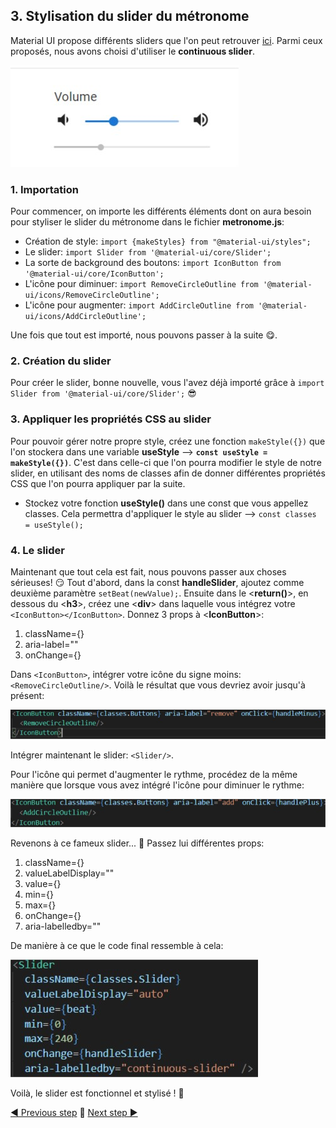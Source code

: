 ## 3. Stylisation du slider du métronome

Material UI propose différents sliders que l'on peut retrouver [ici](https://material-ui.com/components/slider/). Parmi ceux proposés, nous avons choisi d'utiliser le **continuous slider**.

![Continuous slider](src/assets/continuous_slider.jpg)
### 1. Importation 
Pour commencer, on importe les différents éléments dont on aura besoin pour styliser le slider du métronome dans le fichier **metronome.js**: 

- Création de style: `import {makeStyles} from "@material-ui/styles";`
- Le slider: `import Slider from '@material-ui/core/Slider';`
- La sorte de background des boutons: `import IconButton from '@material-ui/core/IconButton';`
- L'icône pour diminuer: `import RemoveCircleOutline from '@material-ui/icons/RemoveCircleOutline';`
- L'icône pour augmenter: `import AddCircleOutline from '@material-ui/icons/AddCircleOutline';`

Une fois que tout est importé, nous pouvons passer à la suite 😋. 

### 2. Création du slider

Pour créer le slider, bonne nouvelle, vous l'avez déjà importé grâce à `import Slider from '@material-ui/core/Slider';` 😎


### 3. Appliquer les propriétés CSS au slider
 
Pour pouvoir gérer notre propre style, créez une fonction `makeStyle({})` que l'on stockera dans une variable **useStyle** --> **`const useStyle = makeStyle({})`**. C'est dans celle-ci que l'on pourra modifier le style de notre slider, en utilisant des noms de classes afin de donner différentes propriétés CSS que l'on pourra appliquer par la suite. 

- Stockez votre fonction **useStyle()** dans une const que vous appellez classes. Cela permettra d'appliquer le style au slider --> `const classes = useStyle();`

### 4. Le slider

Maintenant que tout cela est fait, nous pouvons passer aux choses sérieuses! 😏
Tout d'abord, dans la const **handleSlider**, ajoutez comme deuxième paramètre `setBeat(newValue);`. 
Ensuite dans le <**return()**>, en dessous du <**h3**>, créez une <**div**> dans laquelle vous intégrez votre `<IconButton></IconButton>`. Donnez 3 props à <**IconButton**>: 
1. className={}
2. aria-label=""
3. onChange={}
 
Dans `<IconButton>`, intégrer votre icône du signe moins: `<RemoveCircleOutline/>`.
Voilà le résultat que vous devriez avoir jusqu'à présent:

![IconsButtons](src/assets/code_IconsButtons_remove.jpg)

Intégrer maintenant le slider: `<Slider/>`.

Pour l'icône qui permet d'augmenter le rythme, procédez de la même manière que lorsque vous avez intégré l'icône pour diminuer le rythme:

![IconsButtons](src/assets/code_IconsButtons_add.jpg)

Revenons à ce fameux slider... 🤯
Passez lui différentes props:

1. className={}
2. valueLabelDisplay=""
3. value={}
4. min={}
5. max={}
6. onChange={}
7. aria-labelledby=""

De manière à ce que le code final ressemble à cela: 

![Code Slider](src/assets/code_slider_props.jpg)

Voilà, le slider est fonctionnel et stylisé ! 🤩

[◀ Previous step](app.md) 🤨 [Next step ▶](systemspec.md)


